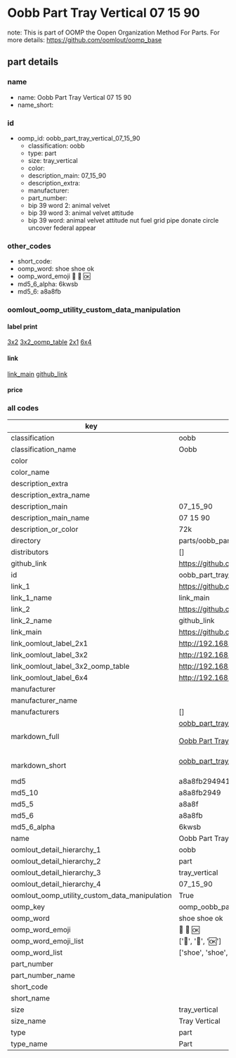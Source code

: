 # Oobb Part Tray Vertical 07 15 90  

note: This is part of OOMP the Oopen Organization Method For Parts. For more details: https://github.com/oomlout/oomp_base

##  part details





### name
* name: Oobb Part Tray Vertical 07 15 90
* name_short: 
### id
* oomp_id: oobb_part_tray_vertical_07_15_90
  * classification: oobb
  * type: part
  * size: tray_vertical
  * color: 
  * description_main: 07_15_90
  * description_extra: 
  * manufacturer: 
  * part_number: 
  * bip 39 word 2: animal velvet
  * bip 39 word 3: animal velvet attitude
  * bip 39 word: animal velvet attitude nut fuel grid pipe donate circle uncover federal appear

### other_codes
* short_code: 
* oomp_word: shoe shoe ok
* oomp_word_emoji :shoe: :shoe: :ok:
* md5_6_alpha: 6kwsb
* md5_6: a8a8fb






### oomlout_oomp_utility_custom_data_manipulation
#### label print
[3x2](http://192.168.1.245:1112/?label=oomp%206kwsb)
[3x2_oomp_table](http://192.168.1.107:1112/?label=oomp%206kwsb)
[2x1](http://192.168.1.242:1112/?label=oomp%206kwsb)
[6x4](http://192.168.1.55:1112/?label=oomp%206kwsb)    

#### link

[link_main](https://github.com/oomlout/oomlout_oomp_current_version_messy/tree/main/parts/oobb_part_tray_vertical_07_15_90) [github_link](https://github.com/oomlout/oomlout_oomp_part_src/tree/main/parts/oobb_part_tray_vertical_07_15_90)                             

#### price







### all codes 
| key | value |  
| --- | --- |  
| classification | oobb |  
| classification_name | Oobb |  
| color |  |  
| color_name |  |  
| description_extra |  |  
| description_extra_name |  |  
| description_main | 07_15_90 |  
| description_main_name | 07 15 90 |  
| description_or_color | 72k |  
| directory | parts/oobb_part_tray_vertical_07_15_90 |  
| distributors | [] |  
| github_link | https://github.com/oomlout/oomlout_oomp_part_src/tree/main/parts/oobb_part_tray_vertical_07_15_90 |  
| id | oobb_part_tray_vertical_07_15_90 |  
| link_1 | https://github.com/oomlout/oomlout_oomp_current_version_messy/tree/main/parts/oobb_part_tray_vertical_07_15_90 |  
| link_1_name | link_main |  
| link_2 | https://github.com/oomlout/oomlout_oomp_part_src/tree/main/parts/oobb_part_tray_vertical_07_15_90 |  
| link_2_name | github_link |  
| link_main | https://github.com/oomlout/oomlout_oomp_current_version_messy/tree/main/parts/oobb_part_tray_vertical_07_15_90 |  
| link_oomlout_label_2x1 | http://192.168.1.242:1112/?label=oomp%206kwsb |  
| link_oomlout_label_3x2 | http://192.168.1.245:1112/?label=oomp%206kwsb |  
| link_oomlout_label_3x2_oomp_table | http://192.168.1.107:1112/?label=oomp%206kwsb |  
| link_oomlout_label_6x4 | http://192.168.1.55:1112/?label=oomp%206kwsb |  
| manufacturer |  |  
| manufacturer_name |  |  
| manufacturers | [] |  
| markdown_full | [oobb_part_tray_vertical_07_15_90](https://github.com/oomlout/oomlout_oomp_current_version_messy/tree/main/parts/oobb_part_tray_vertical_07_15_90)<br>[](https://github.com/oomlout/oomlout_oomp_current_version_messy/tree/main/parts/oobb_part_tray_vertical_07_15_90)<br>[Oobb Part Tray Vertical 07 15 90](https://github.com/oomlout/oomlout_oomp_current_version_messy/tree/main/parts/oobb_part_tray_vertical_07_15_90)<br><br> |  
| markdown_short | [oobb_part_tray_vertical_07_15_90](https://github.com/oomlout/oomlout_oomp_current_version_messy/tree/main/parts/oobb_part_tray_vertical_07_15_90)<br><br> |  
| md5 | a8a8fb29494114a999aef97a1d7c8048 |  
| md5_10 | a8a8fb2949 |  
| md5_5 | a8a8f |  
| md5_6 | a8a8fb |  
| md5_6_alpha | 6kwsb |  
| name | Oobb Part Tray Vertical 07 15 90 |  
| oomlout_detail_hierarchy_1 | oobb |  
| oomlout_detail_hierarchy_2 | part |  
| oomlout_detail_hierarchy_3 | tray_vertical |  
| oomlout_detail_hierarchy_4 | 07_15_90 |  
| oomlout_oomp_utility_custom_data_manipulation | True |  
| oomp_key | oomp_oobb_part_tray_vertical_07_15_90 |  
| oomp_word | shoe shoe ok |  
| oomp_word_emoji | :shoe: :shoe: :ok: |  
| oomp_word_emoji_list | [':shoe:', ':shoe:', ':ok:'] |  
| oomp_word_list | ['shoe', 'shoe', 'ok'] |  
| part_number |  |  
| part_number_name |  |  
| short_code |  |  
| short_name |  |  
| size | tray_vertical |  
| size_name | Tray Vertical |  
| type | part |  
| type_name | Part |  
